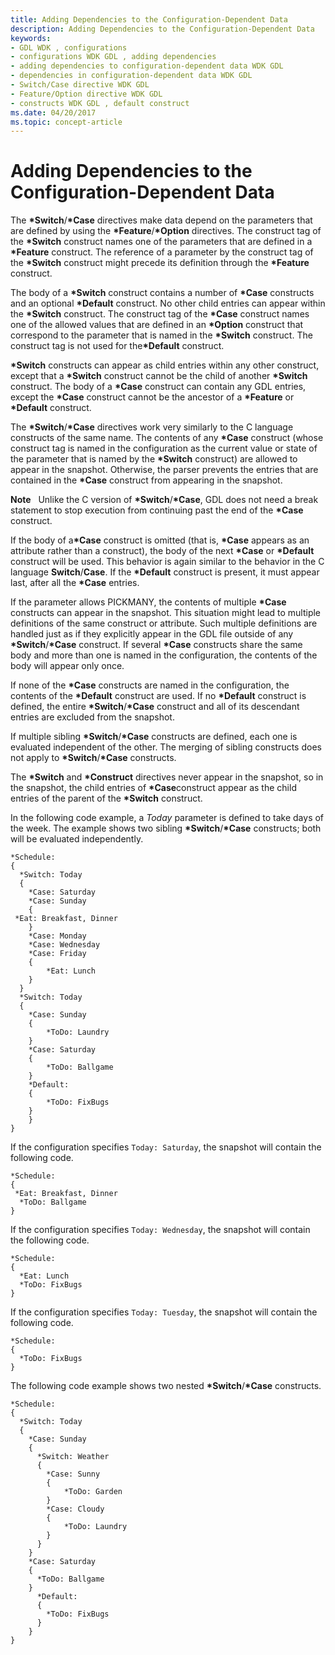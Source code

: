 ```yaml
---
title: Adding Dependencies to the Configuration-Dependent Data
description: Adding Dependencies to the Configuration-Dependent Data
keywords:
- GDL WDK , configurations
- configurations WDK GDL , adding dependencies
- adding dependencies to configuration-dependent data WDK GDL
- dependencies in configuration-dependent data WDK GDL
- Switch/Case directive WDK GDL
- Feature/Option directive WDK GDL
- constructs WDK GDL , default construct
ms.date: 04/20/2017
ms.topic: concept-article
---
```


# Adding Dependencies to the Configuration-Dependent Data


The **\*Switch**/**\*Case** directives make data depend on the parameters that are defined by using the **\*Feature**/**\*Option** directives. The construct tag of the **\*Switch** construct names one of the parameters that are defined in a **\*Feature** construct. The reference of a parameter by the construct tag of the **\*Switch** construct might precede its definition through the **\*Feature** construct.

The body of a **\*Switch** construct contains a number of **\*Case** constructs and an optional **\*Default** construct. No other child entries can appear within the **\*Switch** construct. The construct tag of the **\*Case** construct names one of the allowed values that are defined in an **\*Option** construct that correspond to the parameter that is named in the **\*Switch** construct. The construct tag is not used for the<strong>\*Default</strong> construct.

**\*Switch** constructs can appear as child entries within any other construct, except that a **\*Switch** construct cannot be the child of another **\*Switch** construct. The body of a **\*Case** construct can contain any GDL entries, except the **\*Case** construct cannot be the ancestor of a **\*Feature** or **\*Default** construct.

The **\*Switch**/**\*Case** directives work very similarly to the C language constructs of the same name. The contents of any **\*Case** construct (whose construct tag is named in the configuration as the current value or state of the parameter that is named by the **\*Switch** construct) are allowed to appear in the snapshot. Otherwise, the parser prevents the entries that are contained in the **\*Case** construct from appearing in the snapshot.

**Note**   Unlike the C version of **\*Switch**/**\*Case**, GDL does not need a break statement to stop execution from continuing past the end of the **\*Case** construct.

 

If the body of a<strong>\*Case</strong> construct is omitted (that is, **\*Case** appears as an attribute rather than a construct), the body of the next **\*Case** or **\*Default** construct will be used. This behavior is again similar to the behavior in the C language **Switch**/**Case**. If the **\*Default** construct is present, it must appear last, after all the **\*Case** entries.

If the parameter allows PICKMANY, the contents of multiple **\*Case** constructs can appear in the snapshot. This situation might lead to multiple definitions of the same construct or attribute. Such multiple definitions are handled just as if they explicitly appear in the GDL file outside of any **\*Switch**/**\*Case** construct. If several **\*Case** constructs share the same body and more than one is named in the configuration, the contents of the body will appear only once.

If none of the **\*Case** constructs are named in the configuration, the contents of the **\*Default** construct are used. If no **\*Default** construct is defined, the entire **\*Switch**/**\*Case** construct and all of its descendant entries are excluded from the snapshot.

If multiple sibling **\*Switch**/**\*Case** constructs are defined, each one is evaluated independent of the other. The merging of sibling constructs does not apply to **\*Switch**/**\*Case** constructs.

The **\*Switch** and **\*Construct** directives never appear in the snapshot, so in the snapshot, the child entries of **\*Case**construct appear as the child entries of the parent of the **\*Switch** construct.

In the following code example, a *Today* parameter is defined to take days of the week. The example shows two sibling **\*Switch**/**\*Case** constructs; both will be evaluated independently.

```GDL
*Schedule:
{
  *Switch: Today
  {
    *Case: Saturday
    *Case: Sunday
    {
 *Eat: Breakfast, Dinner
    }
    *Case: Monday
    *Case: Wednesday
    *Case: Friday
    {
        *Eat: Lunch
    }
  }
  *Switch: Today
  {
    *Case: Sunday
    {
        *ToDo: Laundry
    }
    *Case: Saturday
    {
        *ToDo: Ballgame
    }
    *Default:
    {
        *ToDo: FixBugs
    }
    }
}
```

If the configuration specifies `Today: Saturday`, the snapshot will contain the following code.

```GDL
*Schedule:
{
 *Eat: Breakfast, Dinner
  *ToDo: Ballgame
}
```

If the configuration specifies `Today: Wednesday`, the snapshot will contain the following code.

```GDL
*Schedule:
{
  *Eat: Lunch
  *ToDo: FixBugs
}
```

If the configuration specifies `Today: Tuesday`, the snapshot will contain the following code.

```GDL
*Schedule:
{
  *ToDo: FixBugs
}
```

The following code example shows two nested **\*Switch**/**\*Case** constructs.

```GDL
*Schedule:
{
  *Switch: Today
  {
    *Case: Sunday
    {
      *Switch: Weather
      {
        *Case: Sunny
        {
            *ToDo: Garden
        }
        *Case: Cloudy
        {
            *ToDo: Laundry
        }
      }
    }
    *Case: Saturday
    {
      *ToDo: Ballgame
    }
      *Default:
      {
        *ToDo: FixBugs
      }
    }
}
```

 

 




